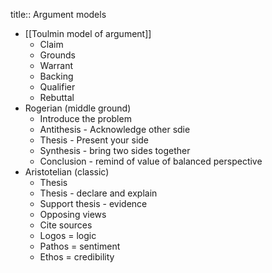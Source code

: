 title:: Argument models

- [[Toulmin model of argument]]
	- Claim
	- Grounds
	- Warrant
	- Backing
	- Qualifier
	- Rebuttal
- Rogerian (middle ground)
	- Introduce the problem
	- Antithesis - Acknowledge other sdie
	- Thesis - Present your side
	- Synthesis - bring two sides together
	- Conclusion - remind of value of balanced perspective
- Aristotelian (classic)
	- Thesis
	- Thesis - declare and explain
	- Support thesis - evidence
	- Opposing views
	- Cite sources
	- Logos = logic
	- Pathos = sentiment
	- Ethos = credibility
